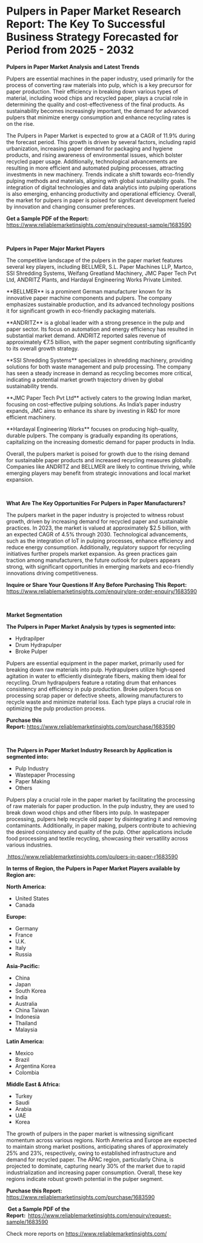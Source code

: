 <p><h1>Pulpers in Paper Market Research Report: The Key To Successful Business Strategy Forecasted for Period from 2025 - 2032</h1></p><p><strong>Pulpers in Paper Market Analysis and Latest Trends</strong></p>
<p><p>Pulpers are essential machines in the paper industry, used primarily for the process of converting raw materials into pulp, which is a key precursor for paper production. Their efficiency in breaking down various types of material, including wood chips and recycled paper, plays a crucial role in determining the quality and cost-effectiveness of the final products. As sustainability becomes increasingly important, the demand for advanced pulpers that minimize energy consumption and enhance recycling rates is on the rise.</p><p>The Pulpers in Paper Market is expected to grow at a CAGR of 11.9% during the forecast period. This growth is driven by several factors, including rapid urbanization, increasing paper demand for packaging and hygiene products, and rising awareness of environmental issues, which bolster recycled paper usage. Additionally, technological advancements are resulting in more efficient and automated pulping processes, attracting investments in new machinery. Trends indicate a shift towards eco-friendly pulping methods and materials, aligning with global sustainability goals. The integration of digital technologies and data analytics into pulping operations is also emerging, enhancing productivity and operational efficiency. Overall, the market for pulpers in paper is poised for significant development fueled by innovation and changing consumer preferences.</p></p>
<p><strong>Get a Sample PDF of the Report:&nbsp;</strong> <a href="https://www.reliablemarketinsights.com/enquiry/request-sample/1683590?utm_campaign=3586&utm_medium=2&utm_source=Github&utm_content=ia&utm_term=26032025&utm_id=pulpers-in-paper">https://www.reliablemarketinsights.com/enquiry/request-sample/1683590</a></p>
<p>&nbsp;</p>
<p><strong>Pulpers in Paper Major Market Players</strong></p>
<p><p>The competitive landscape of the pulpers in the paper market features several key players, including BELLMER, S.L. Paper Machines LLP, Martco, SSI Shredding Systems, Weifang Greatland Machinery, JMC Paper Tech Pvt Ltd, ANDRITZ Plants, and Hardayal Engineering Works Private Limited.</p><p>**BELLMER** is a prominent German manufacturer known for its innovative paper machine components and pulpers. The company emphasizes sustainable production, and its advanced technology positions it for significant growth in eco-friendly packaging materials.</p><p>**ANDRITZ** is a global leader with a strong presence in the pulp and paper sector. Its focus on automation and energy efficiency has resulted in substantial market demand. ANDRITZ reported sales revenue of approximately €7.5 billion, with the paper segment contributing significantly to its overall growth strategy.</p><p>**SSI Shredding Systems** specializes in shredding machinery, providing solutions for both waste management and pulp processing. The company has seen a steady increase in demand as recycling becomes more critical, indicating a potential market growth trajectory driven by global sustainability trends.</p><p>**JMC Paper Tech Pvt Ltd** actively caters to the growing Indian market, focusing on cost-effective pulping solutions. As India’s paper industry expands, JMC aims to enhance its share by investing in R&D for more efficient machinery.</p><p>**Hardayal Engineering Works** focuses on producing high-quality, durable pulpers. The company is gradually expanding its operations, capitalizing on the increasing domestic demand for paper products in India.</p><p>Overall, the pulpers market is poised for growth due to the rising demand for sustainable paper products and increased recycling measures globally. Companies like ANDRITZ and BELLMER are likely to continue thriving, while emerging players may benefit from strategic innovations and local market expansion.</p></p>
<p>&nbsp;</p>
<p><strong>What Are The Key Opportunities For Pulpers in Paper Manufacturers?</strong></p>
<p><p>The pulpers market in the paper industry is projected to witness robust growth, driven by increasing demand for recycled paper and sustainable practices. In 2023, the market is valued at approximately $2.5 billion, with an expected CAGR of 4.5% through 2030. Technological advancements, such as the integration of IoT in pulping processes, enhance efficiency and reduce energy consumption. Additionally, regulatory support for recycling initiatives further propels market expansion. As green practices gain traction among manufacturers, the future outlook for pulpers appears strong, with significant opportunities in emerging markets and eco-friendly innovations driving competitiveness.</p></p>
<p><strong>Inquire or Share Your Questions If Any Before Purchasing This Report:</strong> <a href="https://www.reliablemarketinsights.com/enquiry/pre-order-enquiry/1683590?utm_campaign=3586&utm_medium=2&utm_source=Github&utm_content=ia&utm_term=26032025&utm_id=pulpers-in-paper">https://www.reliablemarketinsights.com/enquiry/pre-order-enquiry/1683590</a></p>
<p>&nbsp;</p>
<p><strong>Market Segmentation</strong></p>
<p><strong>The Pulpers in Paper Market Analysis by types is segmented into:</strong></p>
<p><ul><li>Hydrapilper</li><li>Drum Hydrapulper</li><li>Broke Pulper</li></ul></p>
<p><p>Pulpers are essential equipment in the paper market, primarily used for breaking down raw materials into pulp. Hydrapulpers utilize high-speed agitation in water to efficiently disintegrate fibers, making them ideal for recycling. Drum hydrapulpers feature a rotating drum that enhances consistency and efficiency in pulp production. Broke pulpers focus on processing scrap paper or defective sheets, allowing manufacturers to recycle waste and minimize material loss. Each type plays a crucial role in optimizing the pulp production process.</p></p>
<p><strong>Purchase this Report:&nbsp;</strong><a href="https://www.reliablemarketinsights.com/purchase/1683590?utm_campaign=3586&utm_medium=2&utm_source=Github&utm_content=ia&utm_term=26032025&utm_id=pulpers-in-paper">https://www.reliablemarketinsights.com/purchase/1683590</a></p>
<p>&nbsp;</p>
<p><strong>The Pulpers in Paper Market Industry Research by Application is segmented into:</strong></p>
<p><ul><li>Pulp Industry</li><li>Wastepaper Processing</li><li>Paper Making</li><li>Others</li></ul></p>
<p><p>Pulpers play a crucial role in the paper market by facilitating the processing of raw materials for paper production. In the pulp industry, they are used to break down wood chips and other fibers into pulp. In wastepaper processing, pulpers help recycle old paper by disintegrating it and removing contaminants. Additionally, in paper making, pulpers contribute to achieving the desired consistency and quality of the pulp. Other applications include food processing and textile recycling, showcasing their versatility across various industries.</p></p>
<p><a href="https://www.reliablemarketinsights.com/pulpers-in-paper-r1683590?utm_campaign=3586&utm_medium=2&utm_source=Github&utm_content=ia&utm_term=26032025&utm_id=pulpers-in-paper">&nbsp;https://www.reliablemarketinsights.com/pulpers-in-paper-r1683590</a></p>
<p><strong>In terms of Region, the Pulpers in Paper Market Players available by Region are:</strong></p>
<p>
    <p> <strong> North America: </strong>
        <ul>
            <li>United States</li>
            <li>Canada</li>
        </ul>
        </p> 
    <p> <strong> Europe: </strong>
        <ul>
            <li>Germany</li>
            <li>France</li>
            <li>U.K.</li>
            <li>Italy</li>
            <li>Russia</li>
        </ul>
        </p> 
    <p> <strong> Asia-Pacific: </strong>
        <ul>
            <li>China</li>
            <li>Japan</li>
            <li>South Korea</li>
            <li>India</li>
            <li>Australia</li>
            <li>China Taiwan</li>
            <li>Indonesia</li>
            <li>Thailand</li>
            <li>Malaysia</li>
        </ul>
        </p> 
    <p> <strong> Latin America: </strong>
        <ul>
            <li>Mexico</li>
            <li>Brazil</li>
            <li>Argentina Korea</li>
            <li>Colombia</li>
        </ul>
        </p> 
    <p> <strong> Middle East & Africa: </strong>
        <ul>
            <li>Turkey</li>
            <li>Saudi</li>
            <li>Arabia</li>
            <li>UAE</li>
            <li>Korea</li>
        </ul>
    </p>
    </p>
<p><p>The growth of pulpers in the paper market is witnessing significant momentum across various regions. North America and Europe are expected to maintain strong market positions, anticipating shares of approximately 25% and 23%, respectively, owing to established infrastructure and demand for recycled paper. The APAC region, particularly China, is projected to dominate, capturing nearly 30% of the market due to rapid industrialization and increasing paper consumption. Overall, these key regions indicate robust growth potential in the pulper segment.</p></p>
<p><strong>Purchase this Report: </strong><a href="https://www.reliablemarketinsights.com/purchase/1683590?utm_campaign=3586&utm_medium=2&utm_source=Github&utm_content=ia&utm_term=26032025&utm_id=pulpers-in-paper">https://www.reliablemarketinsights.com/purchase/1683590</a></p>
<p>&nbsp;<strong>Get a Sample PDF of the Report:&nbsp;&nbsp;</strong><a href="https://www.reliablemarketinsights.com/enquiry/request-sample/1683590?utm_campaign=3586&utm_medium=2&utm_source=Github&utm_content=ia&utm_term=26032025&utm_id=pulpers-in-paper">https://www.reliablemarketinsights.com/enquiry/request-sample/1683590</a></p>
<p><strong></strong></p>
<p>Check more reports on <a href="https://www.reliablemarketinsights.com/?utm_campaign=3586&utm_medium=2&utm_source=Github&utm_content=ia&utm_term=26032025&utm_id=pulpers-in-paper">https://www.reliablemarketinsights.com/</a></p>